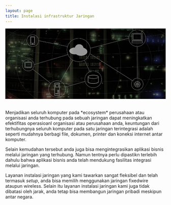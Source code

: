 ```yaml
---
layout: page
title: Instalasi infrastruktur Jaringan 
---
```


![Aplikasi Bisnis Terintegrasi](img/banner-2.jpg)

<br />
Menjadikan seluruh komputer pada *ecosystem* perusahaan atau organisasi anda terhubung pada sebuah jaringan dapat meningkatkan efektifitas operasioanl organisasi atau perusahaan anda, keuntungan dari terhubungnya seluruh komputer pada satu jaringan terintegrasi adalah seperti mudahnya berbagi file, dokumen, printer dan koneksi internet antar komputer.

Selain kemudahan tersebut anda juga bisa mengintegrasikan aplikasi bisnis melalui jaringan yang terhubung. Namun tentnya perlu dipastikn terlebih dahulu bahwa aplikasi bisnis anda telah mendukung fasilitas integrasi melalui jaringan.

Layanan instalasi jaringan yang kami tawarkan sangat fleksibel dan telah termasuk *setup*, anda bisa memilih menggunakan jaringan fixedwire ataupun wireless. Selain itu layanan instalasi jaringan kami juga tidak dibatasi oleh jarak, anda tetap bisa membangun jaringan pribadi meskipun antar negara. 
